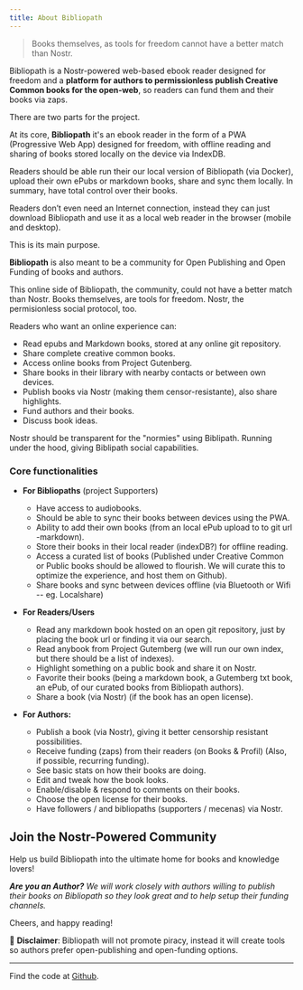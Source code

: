 ```yaml
---
title: About Bibliopath
---
```


> Books themselves, as tools for freedom cannot have a better match than Nostr.

Bibliopath is a Nostr-powered web-based ebook reader designed
for freedom and a **platform for authors to permissionless publish Creative Common books for the open-web**,
so readers can fund them and their books via zaps.

There are two parts for the project.

At its core, **Bibliopath** it's an ebook reader in the form of a PWA (Progressive Web App) designed for freedom, with offline reading and sharing of books stored locally on the device via IndexDB.

Readers should be able run their our local version of Bibliopath (via Docker), upload their own ePubs or markdown books, share and sync them locally. In summary, have total control over their books.

Readers don’t even need an Internet connection, instead they can just download Bibliopath and use it as a local web reader in the browser (mobile and desktop).

This is its main purpose.

**Bibliopath** is also meant to be a community for Open Publishing and Open Funding of books and authors.

This online side of Bibliopath, the community, could not have a better match than Nostr.
Books themselves, are tools for freedom. Nostr, the permisionless social protocol, too.

Readers who want an online experience can:

- Read epubs and Markdown books, stored at any online git repository.
- Share complete creative common books.
- Access online books from Project Gutenberg.
- Share books in their library with nearby contacts or between own devices.
- Publish books via Nostr (making them censor-resistante), also share highlights.
- Fund authors and their books.
- Discuss book ideas.

Nostr should be transparent for the "normies" using Biblipath. Running under the hood, giving Biblipath social capabilities.

### Core functionalities

- **For Bibliopaths** (project Supporters)
  - Have access to audiobooks.
  - Should be able to sync their books between devices using the PWA.
  - Ability to add their own books (from an local ePub upload to to git url -markdown).
  - Store their books in their local reader (indexDB?) for offline reading.
  - Access a curated list of books (Published under Creative Common or Public books should be allowed to flourish. We will curate this to optimize the experience, and host them on Github).
  - Share books and sync between devices offline (via Bluetooth or Wifi -- eg. Localshare)

- **For Readers/Users**
  - Read any markdown book hosted on an open git repository, just by placing the book url or finding it via our search.
  - Read anybook from Project Gutemberg (we will run our own index, but there should be a list of indexes).
  - Highlight something on a public book and share it on Nostr.
  - Favorite their books (being a markdown book, a Gutemberg txt book, an ePub, of our curated books from Bibliopath authors).
  - Share a book (via Nostr) (if the book has an open license).

- **For Authors:**
  - Publish a book (via Nostr), giving it better censorship resistant possibilities.
  - Receive funding (zaps) from their readers (on Books & Profil) (Also, if possible, recurring funding).
  - See basic stats on how their books are doing.
  - Edit and tweak how the book looks.
  - Enable/disable & respond to comments on their books.
  - Choose the open license for their books.
  - Have followers / and bibliopaths (supporters / mecenas) via Nostr.

## Join the Nostr-Powered Community

Help us build Bibliopath into the ultimate home for books and knowledge lovers!

_**Are you an Author?** We will work closely with authors willing to publish their books on Bibliopath so they look great and to help setup their funding channels._

Cheers, and happy reading!

🚨 **Disclaimer**: Bibliopath will not promote piracy, instead it will create tools so authors prefer open-publishing and open-funding options.

---

Find the code at [Github](https://github.com/minimo-io/bibliopath).
